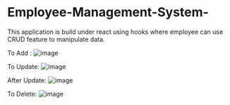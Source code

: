 # Employee-Management-System-
This application is build under react using hooks where employee can use CRUD feature to manipulate data.

To Add :
![image](https://user-images.githubusercontent.com/54195987/230743540-ffed2514-c6d0-4915-ba39-a9677bfb35b6.png)

To Update:
![image](https://user-images.githubusercontent.com/54195987/230743566-68570db9-d304-41d8-8e63-e0a2e613b63f.png)

After Update:
![image](https://user-images.githubusercontent.com/54195987/230743593-0db55744-45ab-4f8e-b2a4-8d5ba7d7869b.png)

To Delete:
![image](https://user-images.githubusercontent.com/54195987/230743617-29c0485b-db0e-4c0c-8b19-86bf5dc862df.png)
